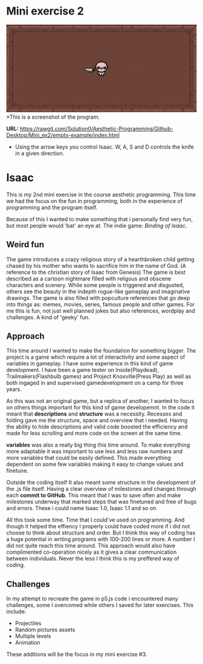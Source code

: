# Mini exercise 2

![alt text](https://github.com/Solution0/Aesthetic-Programming/blob/Github-Desktop/Mini_ex2/Isaaccode.JPG?raw=true)
*This is a screenshot of the program. 

**URL:** https://rawgit.com/Solution0/Aesthetic-Programming/Github-Desktop/Mini_ex2/empty-example/index.html
- Using the arrow keys you control Isaac. W, A, S and D controls the knife in a given direction.

# Isaac
This is my 2nd mini exercise in the course aesthetic programming.
This time we had the focus on the fun in programming, both in the experience of programming and the program itself.

Because of this I wanted to make something that i personally find very fun, but most people would 'bat' an eye at.
The indie game: *Binding of Isaac*.

## Weird fun
The game introduces a crazy religious story of a hearthbroken child getting chased by his mother who wants to sacrifice him in the name of God. (A reference to the christian story of Isaac from Genesis)
The game is best described as a cartoon nightmare filled with religous and obscene characters and scenery. While some people is triggered and disgusted, others see the beauty in the indepth rogue-like gameplay and imaginative drawings. The game is also filled with popculture references that go deep into things as: memes, movies, series, famous people and other games. For me this is fun, not just well planned jokes but also references, wordplay and challenges. A kind of 'geeky' fun. 

## Approach
This time around I wanted to make the foundation for something bigger. The project is a game which require a lot of interactivity and some aspect of variables in gameplay. I have some experience in this kind of game development. I have been a game tester on Inside(Playdead), Trailmakers(Flashbulb games) and Project Knoxville(Press Play) as well as both ingaged in and supervised gamedevelopment on a camp for three years.

As this was not an original game, but a replica of another, I wanted to focus on others things important for this kind of game developemnt. In the code it meant that **descriptions** and **structure** was a necessity. Recesses and folding gave me the structure, space and overview that i needed. Having the ability to hide descriptions and valid code boosted the efficiency and made for less scrolling and more code on the screen at the same time. 

**variables** was also a really big thing this time around. To make everything more adaptable it was important to use less and less raw numbers and more variables that could be easily defined. This made everything dependent on some few variables making it easy to change values and finetune. 

Outside the coding itself It also meant some structure in the development of the .js file itself. Having a clear overview of milestones and changes through each **commit to GitHub**. This meant that I was to save often and make milestones underway that marked steps that was finetuned and free of bugs and errors. These i could name Isaac 1.0, Isaac 1.1 and so on.

All this took some time. Time that I could've used on programming. And though it helped the effiency I properly could have coded more if i did not choose to think about structure and order. But I think this way of coding has a huge potential in writing programs with 100-200 lines or more. A number I did not quite reach this time around. This approach would also have complimented co-operation nicely as it gives a clear communication between individuals. Never the less I think this is my preffered way of coding. 

## Challenges
In my attempt to recreate the game in p5.js code i encountered many challenges, some I overcomed while others I saved for later exercises. This include:
- Projectiles
- Random pictures assets
- Multiple levels
- Animation

These additions will be the focus in my mini exercise #3. 
